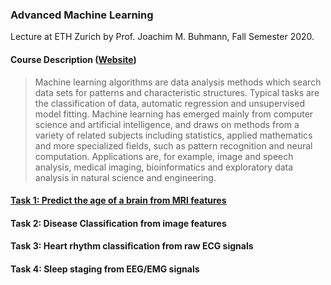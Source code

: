 ### Advanced Machine Learning

Lecture at ETH Zurich by Prof. Joachim M. Buhmann, Fall Semester 2020.

#### Course Description ([Website](https://ml2.inf.ethz.ch/courses/aml/))

> Machine learning algorithms are data analysis methods which search data sets for patterns and characteristic structures. Typical tasks are the classification of data, automatic regression and unsupervised model fitting. Machine learning has emerged mainly from computer science and artificial intelligence, and draws on methods from a variety of related subjects including statistics, applied mathematics and more specialized fields, such as pattern recognition and neural computation. Applications are, for example, image and speech analysis, medical imaging, bioinformatics and exploratory data analysis in natural science and engineering.

#### [Task 1: Predict the age of a brain from MRI features](https://github.com/laubohlen/Advanced_ML/tree/main/01task)
#### Task 2: Disease Classification from image features
#### Task 3: Heart rhythm classification from raw ECG signals
#### Task 4: Sleep staging from EEG/EMG signals
